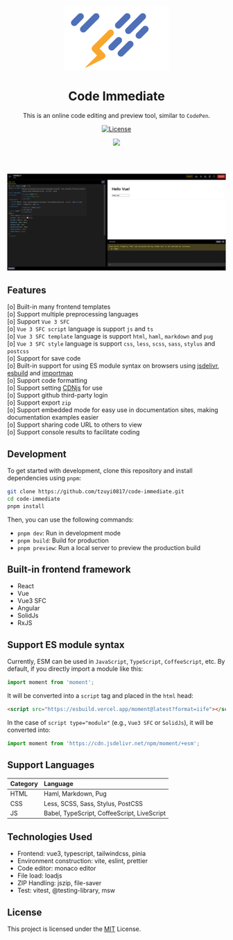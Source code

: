 <p align="center">
  <img src="./public/logo.png" height="150">
</p>

<h1 align="center">Code Immediate</h1>

<p align="center">
  This is an online code editing and preview tool, similar to <code>CodePen</code>.
</p>

<p align="center">
  <a href="https://github.com/tzuyi0817/code-immediate/blob/master/LICENSE">
    <img src="https://img.shields.io/github/license/tzuyi0817/pdf-signature?color=%23facc15" alt="License">
  </a>
</p>

<p align="center">
  <a href="https://code-immediate.vercel.app">
    <img src="https://img.shields.io/badge/code--immediate-demo-%23facc15?style=for-the-badge" />
  </a>
</p>

<br>
<br>

![image](./public/cover.png)

## Features

[o] Built-in many frontend templates  
[o] Support multiple preprocessing languages  
[o] Support `Vue 3 SFC`  
[o] `Vue 3 SFC script` language is support `js` and `ts`  
[o] `Vue 3 SFC template` language is support `html`, `haml`, `markdown` and `pug`  
[o] `Vue 3 SFC style` language is support `css`, `less`, `scss`, `sass`, `stylus` and `postcss`  
[o] Support for save code  
[o] Built-in support for using ES module syntax on browsers using [jsdelivr](https://cdn.jsdelivr.net), [esbuild](https://esbuild.vercel.app) and [importmap](https://github.com/WICG/import-maps)  
[o] Support code formatting  
[o] Support setting [CDNjs](https://cdnjs.com/) for use  
[o] Support github third-party login  
[o] Support export `zip`  
[o] Support embedded mode for easy use in documentation sites, making documentation examples easier  
[o] Support sharing code URL to others to view  
[o] Support console results to facilitate coding

## Development

To get started with development, clone this repository and install dependencies using `pnpm`:

```sh
git clone https://github.com/tzuyi0817/code-immediate.git
cd code-immediate
pnpm install
```

Then, you can use the following commands:

- `pnpm dev`: Run in development mode
- `pnpm build`: Build for production
- `pnpm preview`: Run a local server to preview the production build

## Built-in frontend framework

- React
- Vue
- Vue3 SFC
- Angular
- SolidJs
- RxJS

## Support ES module syntax

Currently, ESM can be used in `JavaScript`, `TypeScript`, `CoffeeScript`, etc. By default, if you directly import a module like this:

```js
import moment from 'moment';
```

It will be converted into a `script` tag and placed in the `html` head:

```html
<script src="https://esbuild.vercel.app/moment@latest?format=iife"></script>
```

In the case of `script type="module"` (e.g., `Vue3 SFC` or `SolidJs`), it will be converted into:

```js
import moment from 'https://cdn.jsdelivr.net/npm/moment/+esm';
```

## Support Languages

| Category | Language                                    |
| :------- | :------------------------------------------ |
| HTML     | Haml, Markdown, Pug                         |
| CSS      | Less, SCSS, Sass, Stylus, PostCSS           |
| JS       | Babel, TypeScript, CoffeeScript, LiveScript |

## Technologies Used

- Frontend: vue3, typescript, tailwindcss, pinia
- Environment construction: vite, eslint, prettier
- Code editor: monaco editor
- File load: loadjs
- ZIP Handling: jszip, file-saver
- Test: vitest, @testing-library, msw

## License

This project is licensed under the [MIT](./LICENSE) License.
